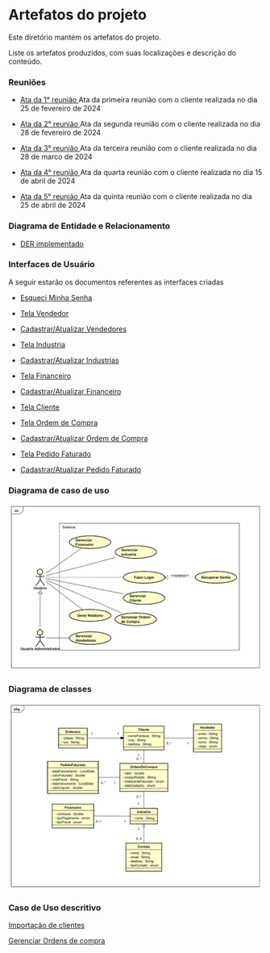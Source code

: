 # Artefatos do projeto

Este diretório mantém os artefatos do projeto.

Liste os artefatos produzidos, com suas localizações e descrição do conteúdo.

### Reuniões

- [Ata da 1° reunião ](./atas/Ata1reuniao.pdf) Ata da primeira reunião com o cliente realizada no dia 25 de fevereiro de 2024

- [Ata da 2° reunião ](./atas/Ata2reuniao.pdf) Ata da segunda reunião com o cliente realizada no dia 28 de fevereiro de 2024

- [Ata da 3° reunião ](./atas/Ata3reuniao.pdf) Ata da terceira reunião com o cliente realizada no dia 28 de marco de 2024

- [Ata da 4° reunião ](./atas/Ata4reuniao.pdf) Ata da quarta reunião com o cliente realizada no dia 15 de abril de 2024
- [Ata da 5° reunião ](./atas/Ata5reuniao.pdf) Ata da quinta reunião com o cliente realizada no dia 25 de abril de 2024

### Diagrama de Entidade e Relacionamento

- [DER implementado ](./DER/DER.pdf)

### Interfaces de Usuário

A seguir estarão os documentos referentes as interfaces criadas

- [Esqueci Minha Senha ](userInterface/InterfacedeusuarioEsqueciminhasenha.pdf)

- [Tela Vendedor ](userInterface/InterfacedeusuarioTelaVendedor.pdf)

- [Cadastrar/Atualizar Vendedores ](userInterface/InterfacedeusuarioCadastroVendedor.pdf)

- [Tela Industria ](userInterface/InterfacedeusuarioTelaIndustria.pdf)

- [Cadastrar/Atualizar Industrias ](userInterface.pdf)

- [Tela Financeiro ](userInterface/InterfacedeusuarioTelaFinanceiro.pdf)

- [Cadastrar/Atualizar Financeiro ](userInterface/InterfacedeusuarioRegistroFinanceiro.pdf)

- [Tela Cliente ](userInterface/InterfacedeusuárioTelaCliente.pdf)

- [Tela Ordem de Compra ](userInterface/ordemDeCompra/InterfaceDeUsuárioOrdensDeCompra.pdf)

- [Cadastrar/Atualizar Ordem de Compra ](userInterface/ordemDeCompra/InterfaceDeUsuárioCadastrar_EditarOrdemDeCompra.pdf)

- [Tela Pedido Faturado ](userInterface/pedidoFaturado/InterfaceDeUsuárioPedidoFaturado.pdf)

- [Cadastrar/Atualizar Pedido Faturado ](userInterface/pedidoFaturado/InterfaceDeUsuárioCadastrar_EditarPedidoFaturado.pdf)

### Diagrama de caso de uso

![Diagrama de caso de uso](UserCaseDiagram/userCaseDiagram.svg)

### Diagrama de classes

![Diagrama de classes](DiagramaDeClasses/diagramaDeClassesUML.svg)

### Caso de Uso descritivo

[Importação de clientes](CasoDeUsoDescritivo/CasoDeUsoDescritivo_ImportDeCliente.pdf)

[Gerenciar Ordens de compra](CasoDeUsoDescritivo/CasoDeUsoDescritivo-GerenciarOrdemDeCompra.pdf)
